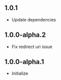 ## 1.0.1

* Update dependencies

## 1.0.0-alpha.2

* Fix redirect uri issue

## 1.0.0-alpha.1

* Initialize
